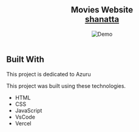 <h2 align="center">
  Movies Website<br/>
  <a href="https://shanatta.vercel.app/#" target="_blank">shanatta</a>
</h2>
<div align="center">
  <img alt="Demo" src="./assets/images/desktop-ui.jpg" />
</div>

<br/>

## Built With

This project is dedicated to Azuru<br/>

This project was built using these technologies.

- HTML
- CSS
- JavaScript
- VsCode
- Vercel 
